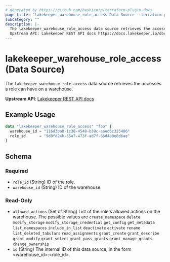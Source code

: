 ```yaml
---
# generated by https://github.com/hashicorp/terraform-plugin-docs
page_title: "lakekeeper_warehouse_role_access Data Source - terraform-provider-lakekeeper"
subcategory: ""
description: |-
  The lakekeeper_warehouse_role_access data source retrieves the accesses a role can have on a warehouse.
  Upstream API: Lakekeeper REST API docs https://docs.lakekeeper.io/docs/nightly/api/management/#tag/permissions/operation/get_warehouse_access_by_id
---
```


# lakekeeper_warehouse_role_access (Data Source)

The `lakekeeper_warehouse_role_access` data source retrieves the accesses a role can have on a warehouse.

**Upstream API**: [Lakekeeper REST API docs](https://docs.lakekeeper.io/docs/nightly/api/management/#tag/permissions/operation/get_warehouse_access_by_id)

## Example Usage

```terraform
data "lakekeeper_warehouse_role_access" "foo" {
  warehouse_id = "116d3ba8-1c38-4548-b39c-aaed6c325406"
  role_id      = "9d8fd24b-55a7-473f-ad7f-66d4b8e8d6ae"
}
```

<!-- schema generated by tfplugindocs -->
## Schema

### Required

- `role_id` (String) ID of the role.
- `warehouse_id` (String) ID of the warehouse.

### Read-Only

- `allowed_actions` (Set of String) List of the role's allowed actions on the warehouse. The possible values are `create_namespace` `delete` `modify_storage` `modify_storage_credential` `get_config` `get_metadata` `list_namespaces` `include_in_list` `deactivate` `activate` `rename` `list_deleted_tabulars` `read_assignments` `grant_create` `grant_describe` `grant_modify` `grant_select` `grant_pass_grants` `grant_manage_grants` `change_ownership`
- `id` (String) The internal ID of this data source, in the form <warehouse_id>:<role_id>.
